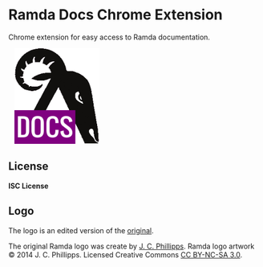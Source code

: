 # Ramda Docs Chrome Extension

Chrome extension for easy access to Ramda documentation.

<img src="ramda-docs/ramda-logo.png" 
     width="170" height="190" align="centre" hspace="12" />

## License
__ISC License__

## Logo

The logo is an edited version of the [original](https://camo.githubusercontent.com/0b4c12a5daec02b72e6e6879861ac70f75046e65/687474703a2f2f72616d64612e6a637068696c6c697070732e636f6d2f6c6f676f2f72616d646146696c6c65645f323030783233352e706e67).

The original Ramda logo was create by [J. C. Phillipps](http://www.jcphillipps.com).
Ramda logo artwork &copy; 2014 J. C. Phillipps. Licensed Creative Commons 
[CC BY-NC-SA 3.0](http://creativecommons.org/licenses/by-nc-sa/3.0/).
